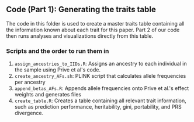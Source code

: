 ## Code (Part 1): Generating the traits table

The code in this folder is used to create a master traits table containing all the information known about each trait for this paper. Part 2 of our code then runs analyses and visualizations directly from this table.

### Scripts and the order to run them in

1. `assign_ancestries_to_IIDs.R`: Assigns an ancestry to each individual in the sample using Prive et al's code.
2. `create_ancestry_AFs.sh`: PLINK script that calculates allele frequencies per ancestry
3. `append_betas_AFs.R`: Appends allele frequencies onto Prive et al.'s effect weights and generates files
4. `create_table.R`: Creates a table containing all relevant trait information, such as prediction performance, heritability, gini, portability, and PRS divergence.
